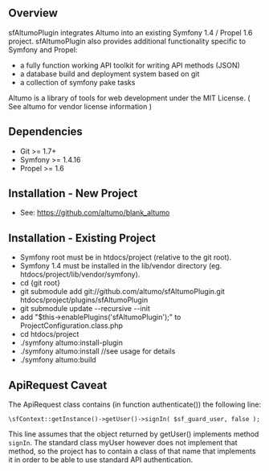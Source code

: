 Overview
------------
sfAltumoPlugin integrates Altumo into an existing Symfony 1.4 / Propel 1.6 
project. sfAltumoPlugin also provides additional functionality specific to 
Symfony and Propel:
  - a fully function working API toolkit for writing API methods (JSON)
  - a database build and deployment system based on git
  - a collection of symfony pake tasks

Altumo is a library of tools for web development under the MIT License. 
( See altumo for vendor license information )


Dependencies
------------
   - Git >= 1.7+
   - Symfony >= 1.4.16
   - Propel >= 1.6

Installation - New Project
--------------------------

  - See: https://github.com/altumo/blank_altumo


Installation - Existing Project
-------------------------------

  - Symfony root must be in htdocs/project (relative to the git root).
  - Symfony 1.4 must be installed in the lib/vendor directory (eg. htdocs/project/lib/vendor/symfony).
  - cd {git root}
  - git submodule add git://github.com/altumo/sfAltumoPlugin.git htdocs/project/plugins/sfAltumoPlugin
  - git submodule update --recursive --init
  - add "$this->enablePlugins('sfAltumoPlugin');" to ProjectConfiguration.class.php
  - cd htdocs/project 
  - ./symfony altumo:install-plugin
  - ./symfony altumo:install //see usage for details
  - ./symfony altumo:build


ApiRequest Caveat
-----------------

The ApiRequest class contains (in function authenticate()) the following line:

   `\sfContext::getInstance()->getUser()->signIn( $sf_guard_user, false );`

This line assumes that the object returned by getUser() implements method
`signIn`. The standard class myUser however does not implement that method,
so the project has to contain a class of that name that implements it in order
to be able to use standard API authentication.

